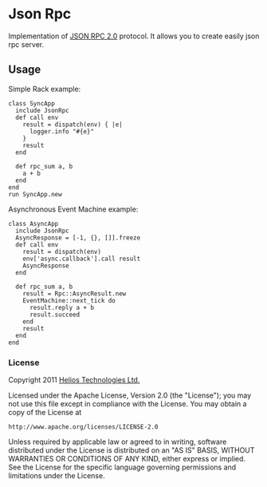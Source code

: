 Json Rpc
========

Implementation of [JSON RPC 2.0](http://groups.google.com/group/json-rpc/web/json-rpc-2-0) protocol.
It allows you to create easily json rpc server.

Usage
-----

Simple Rack example:

~~~~~~ {ruby}
class SyncApp
  include JsonRpc
  def call env
    result = dispatch(env) { |e|
      logger.info "#{e}"
    }
    result
  end

  def rpc_sum a, b
    a + b
  end
end
run SyncApp.new
~~~~~~

Asynchronous Event Machine example:

~~~~~~ {ruby}
class AsyncApp
  include JsonRpc
  AsyncResponse = [-1, {}, []].freeze
  def call env
    result = dispatch(env)
    env['async.callback'].call result
    AsyncResponse
  end

  def rpc_sum a, b
    result = Rpc::AsyncResult.new
    EventMachine::next_tick do
      result.reply a + b
      result.succeed
    end
    result
  end
end
~~~~~~

### License
Copyright 2011 [Helios Technologies Ltd.](http://www.heliostech.hk)

Licensed under the Apache License, Version 2.0 (the "License");
you may not use this file except in compliance with the License.
You may obtain a copy of the License at

    http://www.apache.org/licenses/LICENSE-2.0

Unless required by applicable law or agreed to in writing, software
distributed under the License is distributed on an "AS IS" BASIS,
WITHOUT WARRANTIES OR CONDITIONS OF ANY KIND, either express or implied.
See the License for the specific language governing permissions and
limitations under the License.
